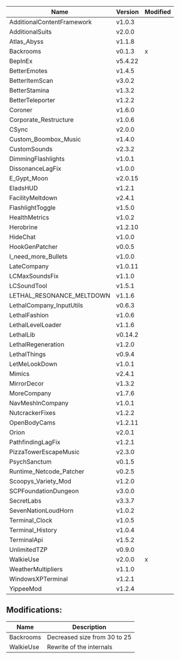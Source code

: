 | Name                       | Version | Modified |
| -------------------------- | ------- | -------- |
| AdditionalContentFramework | v1.0.3  |          |
| AdditionalSuits            | v2.0.0  |          |
| Atlas_Abyss                | v1.1.8  |          |
| Backrooms                  | v0.1.3  | x        |
| BepInEx                    | v5.4.22 |          |
| BetterEmotes               | v1.4.5  |          |
| BetterItemScan             | v3.0.2  |          |
| BetterStamina              | v1.3.2  |          |
| BetterTeleporter           | v1.2.2  |          |
| Coroner                    | v1.6.0  |          |
| Corporate_Restructure      | v1.0.6  |          |
| CSync                      | v2.0.0  |          |
| Custom_Boombox_Music       | v1.4.0  |          |
| CustomSounds               | v2.3.2  |          |
| DimmingFlashlights         | v1.0.1  |          |
| DissonanceLagFix           | v1.0.0  |          |
| E_Gypt_Moon                | v2.0.15 |          |
| EladsHUD                   | v1.2.1  |          |
| FacilityMeltdown           | v2.4.1  |          |
| FlashlightToggle           | v1.5.0  |          |
| HealthMetrics              | v1.0.2  |          |
| Herobrine                  | v1.2.10 |          |
| HideChat                   | v1.0.0  |          |
| HookGenPatcher             | v0.0.5  |          |
| I_need_more_Bullets        | v1.0.0  |          |
| LateCompany                | v1.0.11 |          |
| LCMaxSoundsFix             | v1.1.0  |          |
| LCSoundTool                | v1.5.1  |          |
| LETHAL_RESONANCE_MELTDOWN  | v1.1.6  |          |
| LethalCompany_InputUtils   | v0.6.3  |          |
| LethalFashion              | v1.0.6  |          |
| LethalLevelLoader          | v1.1.6  |          |
| LethalLib                  | v0.14.2 |          |
| LethalRegeneration         | v1.2.0  |          |
| LethalThings               | v0.9.4  |          |
| LetMeLookDown              | v1.0.1  |          |
| Mimics                     | v2.4.1  |          |
| MirrorDecor                | v1.3.2  |          |
| MoreCompany                | v1.7.6  |          |
| NavMeshInCompany           | v1.0.1  |          |
| NutcrackerFixes            | v1.2.2  |          |
| OpenBodyCams               | v1.2.11 |          |
| Orion                      | v2.0.1  |          |
| PathfindingLagFix          | v1.2.1  |          |
| PizzaTowerEscapeMusic      | v2.3.0  |          |
| PsychSanctum               | v0.1.5  |          |
| Runtime_Netcode_Patcher    | v0.2.5  |          |
| Scoopys_Variety_Mod        | v1.2.0  |          |
| SCPFoundationDungeon       | v3.0.0  |          |
| SecretLabs                 | v3.3.7  |          |
| SevenNationLoudHorn        | v1.0.2  |          |
| Terminal_Clock             | v1.0.5  |          |
| Terminal_History           | v1.0.4  |          |
| TerminalApi                | v1.5.2  |          |
| UnlimitedTZP               | v0.9.0  |          |
| WalkieUse                  | v2.0.0  | x        |
| WeatherMultipliers         | v1.1.0  |          |
| WindowsXPTerminal          | v1.2.1  |          |
| YippeeMod                  | v1.2.4  |          |

## Modifications:

| Name      | Description                  |
| --------- | ---------------------------- |
| Backrooms | Decreased size from 30 to 25 |
| WalkieUse | Rewrite of the internals     |
